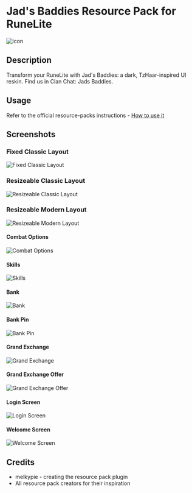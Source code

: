 # Jad's Baddies Resource Pack for RuneLite

![icon](https://i.imgur.com/TYSfic5.png)

## Description

Transform your RuneLite with Jad's Baddies: a dark, TzHaar-inspired UI reskin. Find us in Clan Chat: Jads Baddies.

## Usage 

Refer to the official resource-packs instructions - 
[How to use it](https://github.com/melkypie/resource-packs#how-to-use-it)

## Screenshots

### Fixed Classic Layout
![Fixed Classic Layout](https://i.imgur.com/tmODg74.png)

### Resizeable Classic Layout
![Resizeable Classic Layout](https://i.imgur.com/vvKBM2a.png)

### Resizeable Modern Layout
![Resizeable Modern Layout](https://i.imgur.com/79Oiqub.png)

#### Combat Options
![Combat Options](https://i.imgur.com/h2FtSWt.png)

#### Skills
![Skills](https://i.imgur.com/PzZbWNC.png)

#### Bank
![Bank](https://i.imgur.com/PzcShWD.png)

#### Bank Pin
![Bank Pin](https://i.imgur.com/duuRnxJ.png)

#### Grand Exchange
![Grand Exchange](https://i.imgur.com/GivKqqm.png)

#### Grand Exchange Offer
![Grand Exchange Offer](https://i.imgur.com/4tA3COf.png)

#### Login Screen
![Login Screen](https://i.imgur.com/SajUqsq.png)

#### Welcome Screen
![Welcome Screen](https://i.imgur.com/yCjTZhQ.png)

## Credits
* melkypie - creating the resource pack plugin
* All resource pack creators for their inspiration